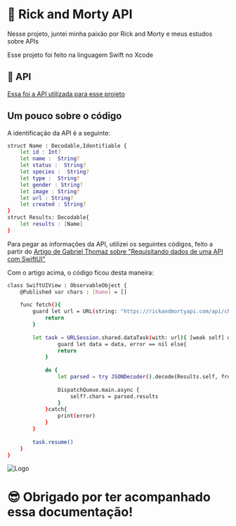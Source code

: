 
# 🔱 Rick and Morty API

Nesse projeto, juntei minha paixão por Rick and Morty e meus estudos sobre APIs

Esse projeto foi feito na linguagem Swift no Xcode

## 📖 API

[Essa foi a API utilizada para esse projeto](https://rickandmortyapi.com)

## Um pouco sobre o código

A identificação da API é a seguinte: 

```bash
struct Name : Decodable,Identifiable {
    let id : Int?
    let name :  String?
    let status :  String?
    let species :  String?
    let type :  String?
    let gender : String?
    let image : String?
    let url : String?
    let created : String?
}
struct Results: Decodable{
    let results : [Name]
}
```

Para pegar as informações da API, utilizei os seguintes códigos, feito a partir do [Artigo de Gabriel Thomaz sobre "Requisitando dados de uma API com SwiftUI"](https://medium.com/@gabrielthomaz/requisitando-dados-de-uma-api-com-swiftui-58431440b5eb)


Com o artigo acima, o código ficou desta maneira:

```bash
class SwiftUIView : ObservableObject {
    @Published var chars : [Name] = []
    
    func fetch(){
        guard let url = URL(string: "https://rickandmortyapi.com/api/character") else{
            return
        }
        
        let task = URLSession.shared.dataTask(with: url){ [weak self] data, _, error in
                guard let data = data, error == nil else{
                return
            }
            
            do {
                let parsed = try JSONDecoder().decode(Results.self, from: data)
                
                DispatchQueue.main.async {
                    self?.chars = parsed.results
                }
            }catch{
                print(error)
            }
        }
        
        task.resume()
    }
}
```



![Logo](https://cdn.vox-cdn.com/thumbor/9HfS_-ugBoHDaLskP6ssJ8_nIkY=/0x22:1584x851/fit-in/1200x630/cdn.vox-cdn.com/uploads/chorus_asset/file/24415978/rick_and_morty_s4_image.png)

# 😎 Obrigado por ter acompanhado essa documentação!
